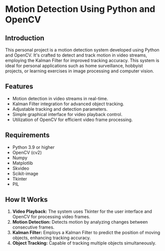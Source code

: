 # Motion Detection Using Python and OpenCV

## Introduction
This personal project is a motion detection system developed using Python and OpenCV. It's crafted to detect and track motion in video streams, employing the Kalman Filter for improved tracking accuracy. This system is ideal for personal applications such as home surveillance, hobbyist projects, or learning exercises in image processing and computer vision.

## Features
- Motion detection in video streams in real-time.
- Kalman Filter integration for advanced object tracking.
- Adjustable tracking and detection parameters.
- Simple graphical interface for video playback control.
- Utilization of OpenCV for efficient video frame processing.

## Requirements
- Python 3.9 or higher
- OpenCV (cv2)
- Numpy
- Matplotlib
- Skvideo
- Scikit-image
- Tkinter
- PIL


## How It Works
1. **Video Playback:** The system uses Tkinter for the user interface and OpenCV for processing video frames.
2. **Motion Detection:** Detects motion by analyzing changes between consecutive frames.
3. **Kalman Filter:** Employs a Kalman Filter to predict the position of moving objects, enhancing tracking accuracy.
4. **Object Tracking:** Capable of tracking multiple objects simultaneously.

